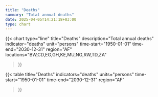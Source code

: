 ```yaml
---
title: "Deaths"
summary: "Total annual deaths"
date: 2025-04-05T14:21:18+03:00
type: chart
---
```


{{< chart
    type="line"
    title="Deaths"
    description="Total annual deaths"
    indicator="deaths"
    unit="persons"
    time-start="1950-01-01"
    time-end="2030-12-31"
    region="AF"
    locations="BW,CD,EG,GH,KE,MU,NG,RW,TD,ZA"
>}}

{{< table
    title="Deaths"
    indicators="deaths"
    units="persons"
    time-start="1950-01-01"
    time-end="2030-12-31"
    region="AF"
>}}
